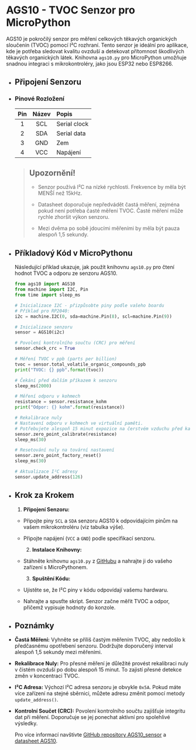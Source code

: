 # AGS10 - TVOC Senzor pro MicroPython

AGS10 je pokročilý senzor pro měření celkových těkavých organických sloučenin (TVOC) pomocí I²C rozhraní. Tento senzor je ideální pro aplikace, kde je potřeba sledovat kvalitu ovzduší a detekovat přítomnost škodlivých těkavých organických látek. Knihovna `ags10.py` pro MicroPython umožňuje snadnou integraci s mikrokontroléry, jako jsou ESP32 nebo ESP8266.
- ## Připojení Senzoru
- ### Pinové Rozložení
  
  | Pin | Název | Popis           |
  |:---:|:-----:|:----------------|
  | 1   | SCL   | Serial clock    |
  | 2   | SDA   | Serial data     |
  | 3   | GND   | Zem              |
  | 4   | VCC   | Napájení         |
  
  > ## Upozornění!
  >
  > - Senzor používá I²C na nízké rychlosti. Frekvence by měla být MENŠÍ než 15kHz.
  >
  > - Datasheet doporučuje nepředvádět častá měření, zejména pokud není potřeba časté měření TVOC. Časté měření může rychle zhoršit výkon senzoru.
  >
  > - Mezi dvěma po sobě jdoucími měřeními by měla být pauza alespoň 1,5 sekundy.
- ## Příkladový Kód v MicroPythonu
  
  Následující příklad ukazuje, jak použít knihovnu `ags10.py` pro čtení hodnot TVOC a odporu ze senzoru AGS10.
  
  ```python
  from ags10 import AGS10
  from machine import I2C, Pin
  from time import sleep_ms
  
  # Inicializace I2C - přizpůsobte piny podle vašeho boardu
  # Příklad pro RP2040:
  i2c = machine.I2C(0, sda=machine.Pin(8), scl=machine.Pin(9))
  
  # Inicializace senzoru
  sensor = AGS10(i2c)
  
  # Povolení kontrolního součtu (CRC) pro měření
  sensor.check_crc = True
  
  # Měření TVOC v ppb (parts per billion)
  tvoc = sensor.total_volatile_organic_compounds_ppb
  print("TVOC: {} ppb".format(tvoc))
  
  # Čekání před dalším příkazem k senzoru
  sleep_ms(2000)
  
  # Měření odporu v kohmech
  resistance = sensor.resistance_kohm
  print("Odpor: {} kohm".format(resistance))
  
  # Rekalibrace nuly
  # Nastavení odporu v kohmech ve virtuální paměti.
  # Potřebujete alespoň 15 minut expozice na čerstvém vzduchu před kalibrací.
  sensor.zero_point_calibrate(resistance)
  sleep_ms(30)
  
  # Resetování nuly na tovární nastavení
  sensor.zero_point_factory_reset()
  sleep_ms(30)
  
  # Aktualizace I²C adresy
  sensor.update_address(126)
  ```
- ## Krok za Krokem
  
  1. **Připojení Senzoru:**
	- Připojte piny `SCL` a `SDA` senzoru AGS10 k odpovídajícím pinům na vašem mikrokontroléru (viz tabulka výše).
	- Připojte napájení (`VCC` a `GND`) podle specifikací senzoru.
	  
	  2. **Instalace Knihovny:**
	- Stáhněte knihovnu `ags10.py` z [GitHubu](https://github.com/gaveshalabs/AGS10_sensor) a nahrajte ji do vašeho zařízení s MicroPythonem.
	  
	  3. **Spuštění Kódu:**
	- Ujistěte se, že I²C piny v kódu odpovídají vašemu hardwaru.
	- Nahrajte a spusťte skript. Senzor začne měřit TVOC a odpor, přičemž vypisuje hodnoty do konzole.
- ## Poznámky
- **Častá Měření:** Vyhněte se příliš častým měřením TVOC, aby nedošlo k předčasnému opotřebení senzoru. Dodržujte doporučený interval alespoň 1,5 sekundy mezi měřeními.
- **Rekalibrace Nuly:** Pro přesné měření je důležité provést rekalibraci nuly v čistém ovzduší po dobu alespoň 15 minut. To zajistí přesné detekce změn v koncentraci TVOC.
- **I²C Adresa:** Výchozí I²C adresa senzoru je obvykle `0x5A`. Pokud máte více zařízení na stejné sběrnici, můžete adresu změnit pomocí metody `update_address()`.
- **Kontrolní Součet (CRC):** Povolení kontrolního součtu zajišťuje integritu dat při měření. Doporučuje se jej ponechat aktivní pro spolehlivé výsledky.
  
  Pro více informací navštivte [GitHub repository AGS10_sensor](https://github.com/gaveshalabs/AGS10_sensor) a [datasheet AGS10](http://www.aosong.com/userfiles/files/Datasheet%20AGS10.pdf).